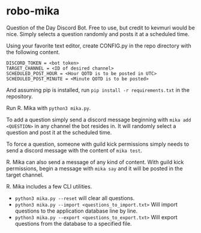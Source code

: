 # robo-mika
Question of the Day Discord Bot. Free to use, but credit to kevmuri would be nice. Simply selects a question randomly and posts it at a scheduled time.

Using your favorite text editor, create CONFIG.py in the repo directory with the following content.
```
DISCORD_TOKEN = <bot token>
TARGET_CHANNEL = <ID of desired channel>
SCHEDULED_POST_HOUR = <Hour QOTD is to be posted in UTC>
SCHEDULED_POST_MINUTE = <Minute QOTD is to be posted>
```

And assuming pip is installed, run `pip install -r requirements.txt` in the repository.

Run R. Mika with `python3 mika.py`.

To add a question simply send a discord message beginning with `mika add <QUESTION>` in any channel the bot resides in. 
It will randomly select a question and post it at the scheduled time.

To force a question, someone with guild kick permissions simply needs to send a discord message with the content of `mika test`.

R. Mika can also send a message of any kind of content. With guild kick permissions, begin a message with `mika say` and it will be posted in the target channel.

R. Mika includes a few CLI utilities. 
- `python3 mika.py --reset` will clear all questions.
- `python3 mika.py --import <questions_to_import.txt>` Will import questions to the application database line by line.
- `python3 mika.py --export <questions_to_export.txt>` Will export questions from the database to a specified file.
